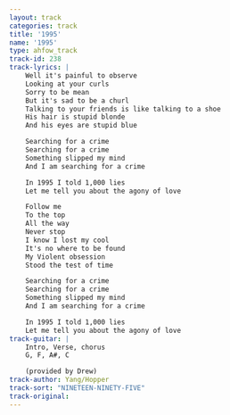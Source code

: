 ```yaml
---
layout: track
categories: track
title: '1995'
name: '1995'
type: ahfow_track
track-id: 238
track-lyrics: |
    Well it's painful to observe
    Looking at your curls
    Sorry to be mean
    But it's sad to be a churl
    Talking to your friends is like talking to a shoe
    His hair is stupid blonde
    And his eyes are stupid blue

    Searching for a crime
    Searching for a crime
    Something slipped my mind
    And I am searching for a crime

    In 1995 I told 1,000 lies
    Let me tell you about the agony of love

    Follow me
    To the top
    All the way
    Never stop
    I know I lost my cool
    It's no where to be found
    My Violent obsession
    Stood the test of time

    Searching for a crime
    Searching for a crime
    Something slipped my mind
    And I am searching for a crime

    In 1995 I told 1,000 lies
    Let me tell you about the agony of love
track-guitar: |
    Intro, Verse, chorus
    G, F, A#, C

    (provided by Drew)
track-author: Yang/Hopper
track-sort: "NINETEEN-NINETY-FIVE"
track-original: 
---
```

